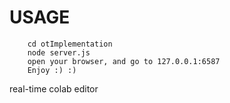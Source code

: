 USAGE
======
        cd otImplementation
        node server.js
        open your browser, and go to 127.0.0.1:6587
        Enjoy :) :)
    
real-time colab editor
